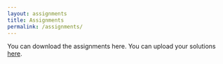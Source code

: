```yaml
---
layout: assignments
title: Assignments
permalink: /assignments/
---
```

You can download the assignments here. You can upload your solutions [here](
https://web.ugreen.cloud/web/#/file/e322c098325e4d68b5894219882062c1).
